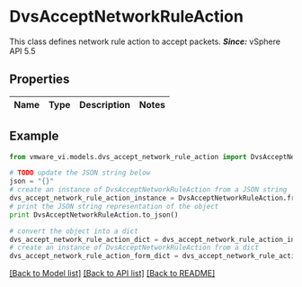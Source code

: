 # DvsAcceptNetworkRuleAction

This class defines network rule action to accept packets.  ***Since:*** vSphere API 5.5 

## Properties
Name | Type | Description | Notes
------------ | ------------- | ------------- | -------------

## Example

```python
from vmware_vi.models.dvs_accept_network_rule_action import DvsAcceptNetworkRuleAction

# TODO update the JSON string below
json = "{}"
# create an instance of DvsAcceptNetworkRuleAction from a JSON string
dvs_accept_network_rule_action_instance = DvsAcceptNetworkRuleAction.from_json(json)
# print the JSON string representation of the object
print DvsAcceptNetworkRuleAction.to_json()

# convert the object into a dict
dvs_accept_network_rule_action_dict = dvs_accept_network_rule_action_instance.to_dict()
# create an instance of DvsAcceptNetworkRuleAction from a dict
dvs_accept_network_rule_action_form_dict = dvs_accept_network_rule_action.from_dict(dvs_accept_network_rule_action_dict)
```
[[Back to Model list]](../README.md#documentation-for-models) [[Back to API list]](../README.md#documentation-for-api-endpoints) [[Back to README]](../README.md)


